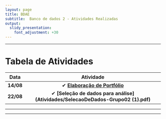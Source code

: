 ```yaml
---
layout: page
title: BDAE
subtitle:  Banco de dados 2 - Atividades Realizadas
output:
  slidy_presentation:
    font_adjustment: +30
---
```

---

# Tabela de Atividades

| **Data**    | **Atividade**      |
| ------- |:--------------------------------------------------------------------------------------------:| 
| **14/08**   | ✔ **[Elaboração de Portfólio](https://giovannafantacini.github.io/giovannafantacini.io/)**|
| **22/08**   | ✔ **[Seleção de dados para análise](Atividades/SelecaoDeDados-Grupo02 (1).pdf)**|


---


---

